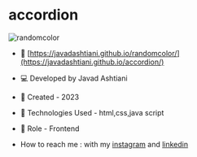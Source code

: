 # accordion
![randomcolor](https://github.com/javadashtiani/randomcolor/assets/134012615/20bf1613-f917-41eb-816b-55c0cb8e04b6)
- 🔗 [https://javadashtiani.github.io/randomcolor/](https://javadashtiani.github.io/accordion/)
- 💻 Developed by Javad Ashtiani
- 📆 Created - 2023
- 🔧 Technologies Used - html,css,java script
- 🧑‍ Role - Frontend

- How to reach me : with my [instagram](https://www.instagram.com/javadashtiani_web/) and [linkedin](https://www.linkedin.com/in/javadashtiani/)
